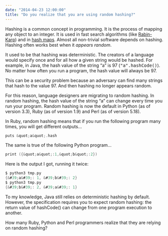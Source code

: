 ```yaml
---
date: "2014-04-23 12:00:00"
title: "Do you realize that you are using random hashing?"
---
```




Hashing is a common concept in programming. It is the process of mapping any object to an integer. It is used in fast search algorithms (like [Rabin-Karp](https://en.wikipedia.org/wiki/Rabin%E2%80%93Karp_algorithm#Hash_function_used)) and in [hash maps](https://en.wikipedia.org/wiki/Hash_map). Almost all non-trivial software depends on hashing. Hashing often works best when it <em>appears random</em>.

It used to be that hashing was deterministic. The creators of a language would specify once and for all how a given string would be hashed. For example, in Java, the hash value of the string &ldquo;a&rdquo; is 97 (<tt>"a".hashCode()</tt>). No matter how often you run a program, the hash value will always be 97.

This can be a security problem because an adversary can find many strings that hash to the value 97. And then hashing no longer appears random.

For this reason, language designers are migrating to random hashing. In random hashing, the hash value of the string &ldquo;a&rdquo; can change every time you run your program. Random hashing is now the default in Python (as of version 3.3), Ruby (as of version 1.9) and Perl (as of version 5.18).

In Ruby, random hashing means that if you run the following program many times, you will get different outputs&hellip;
```C
puts &quot;a&quot;.hash
```


The same is true of the following Python program&hellip;
```C
print ({&quot;a&quot;:1,&quot;b&quot;:2})
```


Here is the output I got, running it twice:
```C
$ python3 tmp.py
{&#39;a&#39;: 1, &#39;b&#39;: 2}
$ python3 tmp.py
{&#39;b&#39;: 2, &#39;a&#39;: 1}
```


To my knowledge, Java still relies on deterministic hashing by default. However, the specification requires you to expect random hashing: the return value of hashCode() can change from one program execution to another.

How many Ruby, Python and Perl programmers realize that they are relying on random hashing?

